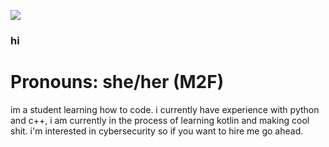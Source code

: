 ![](https://komarev.com/ghpvc/?username=parotic0)
### hi
# Pronouns: she/her (M2F)
im a student learning how to code. i currently have experience with python and c++, i am currently in the process of learning kotlin and making cool shit.
i'm interested in cybersecurity so if you want to hire me go ahead.

